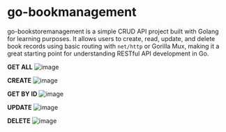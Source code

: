 # go-bookmanagement
go-bookstoremanagement is a simple CRUD API project built with Golang for learning purposes. It allows users to create, read, update, and delete book records using basic routing with `net/http` or Gorilla Mux, making it a great starting point for understanding RESTful API development in Go.

**GET ALL**
![image](https://github.com/user-attachments/assets/d6f3e90d-8202-413b-973e-527f074335b8)

**CREATE**
![image](https://github.com/user-attachments/assets/d99dde2b-7041-4494-9c33-cf4465cc1158)

**GET BY ID**
![image](https://github.com/user-attachments/assets/3090ea22-a74a-4f72-a739-a3795ace519f)

**UPDATE**
![image](https://github.com/user-attachments/assets/db70804c-253f-4e60-8474-d27c506643e2)

**DELETE**
![image](https://github.com/user-attachments/assets/70614f4b-94a0-4a5e-9f3a-77592bde100b)
